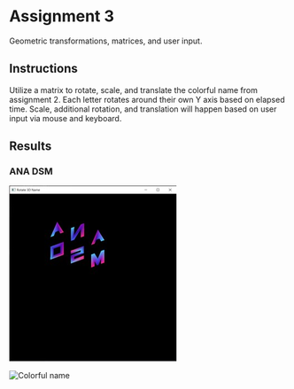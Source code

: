 # Assignment 3

Geometric transformations, matrices, and user input.

## Instructions

Utilize a matrix to rotate, scale, and translate the colorful name from assignment 2.
Each letter rotates around their own Y axis based on elapsed time.
Scale, additional rotation, and translation will happen based on user input via mouse and keyboard.

## Results

### ANA DSM

![Colorful name](/Assignment_3/Rotate3DName.JPG)

![Colorful name](/Assignment_3/Rotate3DName.gif)
